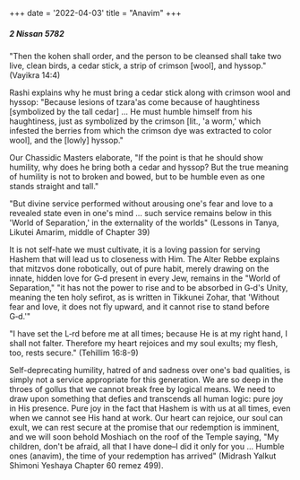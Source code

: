 +++
date = '2022-04-03'
title = "Anavim"
+++

##### 2 Nissan 5782

"Then the kohen shall order, and the person to be cleansed shall take two live, clean birds, a cedar stick, a strip of crimson [wool], and hyssop." (Vayikra 14:4)

Rashi explains why he must bring a cedar stick along with crimson wool and hyssop: "Because lesions of tzara'as come because of haughtiness [symbolized by the tall cedar] ... He must humble himself from his haughtiness, just as symbolized by the crimson [lit., 'a worm,' which infested the berries from which the crimson dye was extracted to color wool], and the [lowly] hyssop."

Our Chassidic Masters elaborate, "If the point is that he should show humility, why does he bring both a cedar and hyssop? But the true meaning of humility is not to broken and bowed, but to be humble even as one stands straight and tall."

"But divine service performed without arousing one's fear and love to a revealed state even in one's mind ... such service remains below in this 'World of Separation,' in the externality of the worlds" (Lessons in Tanya, Likutei Amarim, middle of Chapter 39)

It is not self-hate we must cultivate, it is a loving passion for serving Hashem that will lead us to closeness with Him. The Alter Rebbe explains that mitzvos done robotically, out of pure habit, merely drawing on the innate, hidden love for G‑d present in every Jew, remains in the "World of Separation," "it has not the power to rise and to be absorbed in G‑d's Unity, meaning the ten holy sefirot, as is written in Tikkunei Zohar, that 'Without fear and love, it does not fly upward, and it cannot rise to stand before G‑d.'"

"I have set the L‑rd before me at all times; because He is at my right hand, I shall not falter. Therefore my heart rejoices and my soul exults; my flesh, too, rests secure." (Tehillim 16:8-9)

Self-deprecating humility, hatred of and sadness over one's bad qualities, is simply not a service appropriate for this generation. We are so deep in the throes of gollus that we cannot break free by logical means. We need to draw upon something that defies and transcends all human logic: pure joy in His presence. Pure joy in the fact that Hashem is with us at all times, even when we cannot see His hand at work. Our heart can rejoice, our soul can exult, we can rest secure at the promise that our redemption is imminent, and we will soon behold Moshiach on the roof of the Temple saying, "My children, don't be afraid, all that I have done–I did it only for you ... Humble ones (anavim), the time of your redemption has arrived" (Midrash Yalkut Shimoni Yeshaya Chapter 60 remez 499).

